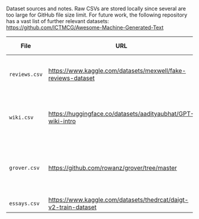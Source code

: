 Dataset sources and notes. Raw CSVs are stored locally since several are too large for GitHub file size limit. For future work, the following repository has a vast list of further relevant datasets: https://github.com/ICTMCG/Awesome-Machine-Generated-Text

| File | URL | Text Description | Model(s) | Number Fake | Number Real | Citation |
|---|---|---|---|---|---|---|
| `reviews.csv` | https://www.kaggle.com/datasets/mexwell/fake-reviews-dataset | Product reviews.| GPT-2 | 20,000 | 20,000 | Salminen, J., Kandpal, C., Kamel, A. M., Jung, S., & Jansen, B. J. (2022). Creating and detecting fake reviews of online products. Journal of Retailing and Consumer Services, 64, 102771. https://doi.org/10.1016/j.jretconser.2021.102771 | 
| `wiki.csv` |  https://huggingface.co/datasets/aadityaubhat/GPT-wiki-intro  | Wikipedia intro paragraphs.| GPT-3 (Curie) | 150,000 | 150,000 | @misc {aaditya_bhat_2023,	author       = { {Aaditya Bhat} }, title        = { GPT-wiki-intro (Revision 0e458f5) }, year         = 2023, url          = { https://huggingface.co/datasets/aadityaubhat/GPT-wiki-intro }, doi          = { 10.57967/hf/0326 }, publisher    = { Hugging Face }} | 
| `grover.csv` |  https://github.com/rowanz/grover/tree/master  |  News articles.| Grover| 10,000| 15,000 | @inproceedings{zellers2019grover, title={Defending Against Neural Fake News}, author={Zellers, Rowan and Holtzman, Ari and Rashkin, Hannah and Bisk, Yonatan and Farhadi, Ali and Roesner, Franziska and Choi, Yejin}, booktitle={Advances in Neural Information Processing Systems 32}, year={2019}} |
| `essays.csv` | https://www.kaggle.com/datasets/thedrcat/daigt-v2-train-dataset | Essays. | Various | 17,497| 27,371| Darek Kleczek, "DAIGT V2 Train Dataset", 2023. |
